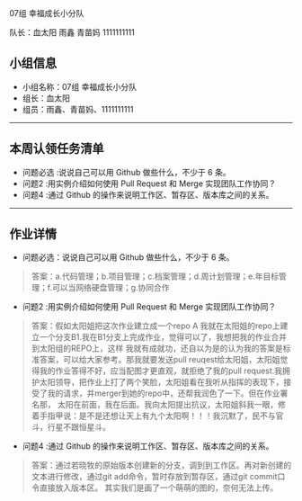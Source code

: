 07组 幸福成长小分队

队长：血太阳
雨鑫
青苗妈
1111111111

## 小组信息
- 小组名称：07组 幸福成长小分队
- 组长：血太阳
- 组员：雨鑫、青苗妈、1111111111

----
## 本周认领任务清单
- 问题必选 :说说自己可以用 Github 做些什么，不少于 6 条。
- 问题2 :用实例介绍如何使用 Pull Request 和 Merge 实现团队工作协同？
- 问题4 :通过 Github 的操作来说明工作区、暂存区、版本库之间的关系。

------
## 作业详情
- 问题必选：说说自己可以用 Github 做些什么，不少于 6 条。
> 答案：a.代码管理；b.项目管理；c.档案管理；d.周计划管理；e.年目标管理；f.可以当网络硬盘管理；g.协同合作


- 问题2 :用实例介绍如何使用 Pull Request 和 Merge 实现团队工作协同？

> 答案：假如太阳姐把这次作业建立成一个repo A 我就在太阳姐的repo上建立一个分支B1.我在B1分支上完成作业，觉得可以了，我想把我的作业合并到太阳组的REPO上，这样
我就有成就功，还自以为是的认为我的答案是标准答案，可以给大家参考。那我就要发送pull reuqest给太阳姐，太阳姐觉得我的作业答得不好，应当配图才更直观，就拒绝了我的pull request.我拥护太阳领导，把作业上打了两个笑脸，太阳姐看在我听从指挥的表现下，接受了我的请求，并merger到她的repo中，还帮我润色了一下。但在作业署名那，
太阳在前面，我在后面。我向太阳提出抗议，太阳姐斜我一眼，修着手指甲说：是不是还想让天上有九个太阳啊！！！我沉默了，民不与官斗，行星不跟恒星斗。


- 问题4 :通过 Github 的操作来说明工作区、暂存区、版本库之间的关系。
> 答案：通过若晓牧的原始版本创建新的分支，调到到工作区。再对新创建的文本进行修改，通过git add命令，暂时存放到暂存区，通过git commit口令直接放入版本区。
其实我们是画了一个萌萌的图的，奈何无法上传。
